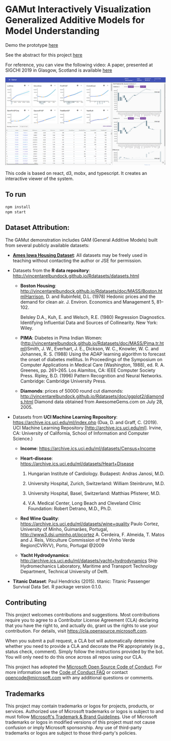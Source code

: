 # GAMut Interactively Visualization Generalized Additive Models for Model Understanding

Demo the prototype [here](https://microsoft.github.io/msrgamut)

See the abstract for this project [here](https://www.microsoft.com/en-us/research/project/msrgamut/)

For reference, you can view the following video:
A paper, presented at SIGCHI 2019 in Glasgow, Scotland is available [here](https://www.microsoft.com/en-us/research/publication/gamut-a-design-probe-to-understand-howdata-scientists-understand-machine-learning-models/)

![Alt](images/gamscreenshot.PNG 'Screenshot')

This code is based on react, d3, mobx, and typescript. It creates an interactive viewer of the system.

## To run

```
npm install
npm start
```

## Dataset Attribution:

The GAMut demonstration includes GAM (General Additive Models) built from several publicly available datasets:

-   **[Ames Iowa Housing Dataset](http://jse.amstat.org/v19n3/decock.pdf)**: All datasets may be freely used in teaching without contacting the author or JSE for permission.

-   Datasets from the **R data repository**: http://vincentarelbundock.github.io/Rdatasets/datasets.html

    -   **Boston Housing**: http://vincentarelbundock.github.io/Rdatasets/doc/MASS/Boston.htmlHarrison, D. and Rubinfeld, D.L. (1978) Hedonic prices and the demand for clean air. J. Environ. Economics and Management 5, 81–102.

        Belsley D.A., Kuh, E. and Welsch, R.E. (1980) Regression Diagnostics. Identifying Influential Data and Sources of Collinearity. New York: Wiley.

    -   **PIMA**: Diabetes in Pima Indian Women: (http://vincentarelbundock.github.io/Rdatasets/doc/MASS/Pima.tr.html)Smith, J. W., Everhart, J. E., Dickson, W. C., Knowler, W. C. and Johannes, R. S. (1988) Using the ADAP learning algorithm to forecast the onset of diabetes mellitus. In Proceedings of the Symposium on Computer Applications in Medical Care (Washington, 1988), ed. R. A. Greenes, pp. 261–265. Los Alamitos, CA: IEEE Computer Society Press.
        Ripley, B.D. (1996) Pattern Recognition and Neural Networks. Cambridge: Cambridge University Press.

    -   **Diamonds**: prices of 50000 round cut diamonds: http://vincentarelbundock.github.io/Rdatasets/doc/ggplot2/diamonds.html
        Diamond data obtained from AwesomeGems.com on July 28, 2005.

-   Datasets from **UCI Machine Learning Repository**: https://archive.ics.uci.edu/ml/index.php (Dua, D. and Graff, C. (2019). UCI Machine Learning Repository [http://archive.ics.uci.edu/ml]. Irvine, CA: University of California, School of Information and Computer Science.)

    -   **Income**: https://archive.ics.uci.edu/ml/datasets/Census+Income

    -   **Heart-disease**: https://archive.ics.uci.edu/ml/datasets/Heart+Disease

        1. Hungarian Institute of Cardiology. Budapest: Andras Janosi, M.D.

        2. University Hospital, Zurich, Switzerland: William Steinbrunn, M.D.

        3. University Hospital, Basel, Switzerland: Matthias Pfisterer, M.D.

        4. V.A. Medical Center, Long Beach and Cleveland Clinic Foundation: Robert Detrano, M.D., Ph.D.

    -   **Red Wine Quality**: https://archive.ics.uci.edu/ml/datasets/wine+quality
        Paulo Cortez, University of Minho, Guimarães, Portugal, http://www3.dsi.uminho.pt/pcortez
        A. Cerdeira, F. Almeida, T. Matos and J. Reis, Viticulture Commission of the Vinho Verde Region(CVRVV), Porto, Portugal
        @2009

    -   **Yacht Hydrodynamics**: http://archive.ics.uci.edu/ml/datasets/yacht+hydrodynamics
        Ship Hydromechanics Laboratory, Maritime and Transport Technology Department, Technical University of Delft.

-   **Titanic Dataset**: Paul Hendricks (2015). titanic: Titanic Passenger Survival Data Set. R package version 0.1.0.

## Contributing

This project welcomes contributions and suggestions. Most contributions require you to agree to a
Contributor License Agreement (CLA) declaring that you have the right to, and actually do, grant us
the rights to use your contribution. For details, visit https://cla.opensource.microsoft.com.

When you submit a pull request, a CLA bot will automatically determine whether you need to provide
a CLA and decorate the PR appropriately (e.g., status check, comment). Simply follow the instructions
provided by the bot. You will only need to do this once across all repos using our CLA.

This project has adopted the [Microsoft Open Source Code of Conduct](https://opensource.microsoft.com/codeofconduct/).
For more information see the [Code of Conduct FAQ](https://opensource.microsoft.com/codeofconduct/faq/) or
contact [opencode@microsoft.com](mailto:opencode@microsoft.com) with any additional questions or comments.

## Trademarks

This project may contain trademarks or logos for projects, products, or services. Authorized use of Microsoft
trademarks or logos is subject to and must follow
[Microsoft's Trademark & Brand Guidelines](https://www.microsoft.com/en-us/legal/intellectualproperty/trademarks/usage/general).
Use of Microsoft trademarks or logos in modified versions of this project must not cause confusion or imply Microsoft sponsorship.
Any use of third-party trademarks or logos are subject to those third-party's policies.
